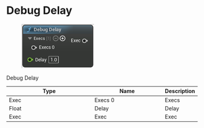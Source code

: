 # Debug Delay

<div align="left" data-full-width="false">

<figure><img src="Debug_Delay.png" alt=""><figcaption></figcaption></figure>

</div>

Debug Delay

<table>
<thead><tr><th width="250">Type</th><th width="200">Name</th><th>Description</th></tr></thead>
<tbody>
<tr><td>Exec</td><td>Execs 0</td><td>Execs</td></tr>
<tr><td>Float</td><td>Delay</td><td>Delay</td></tr>
<tr><td>Exec</td><td>Exec</td><td>Exec</td></tr>
</tbody>
</table>